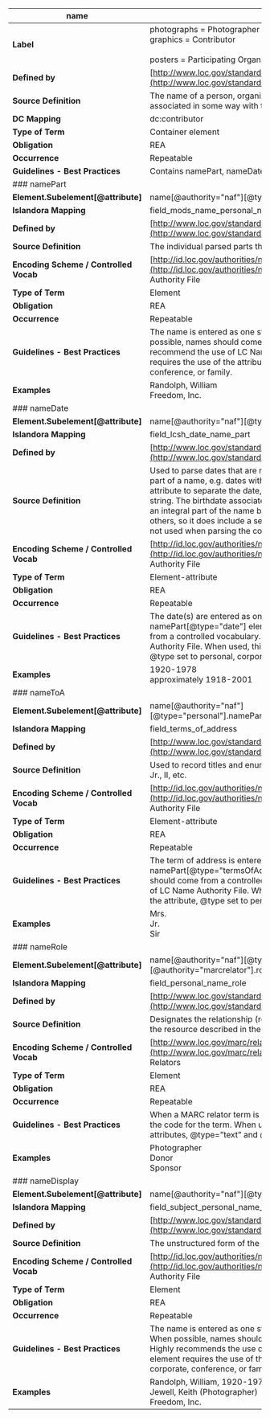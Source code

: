 | **name**                            |                                                                                                                                                                                                                                                                                                                                                                                                                                                                                                                   |
| -------------------------------------- | ----------------------------------------------------------------------------------------------------------------------------------------------------------------------------------------------------------------------------------------------------------------------------------------------------------------------------------------------------------------------------------------------------------------------------------------------------------------------------------------------------------------- |
| **Label**                              | photographs = Photographer  <br>graphics = Contributor<br><br>posters = Participating Organization                                                                                                                                                                                                                                                                                                                                                                                                                |
| **Defined by**                         | [http://www.loc.gov/standards/mods/userguide/name.html](http://www.loc.gov/standards/mods/userguide/name.html)                                                                                                                                                                                                                                                                                                                                                                                                    |
| **Source Definition**                  | The name of a person, organization, or event (conference, meeting, etc.) associated in some way with the resource.                                                                                                                                                                                                                                                                                                                                                                                                |
| **DC Mapping**                         | dc:contributor                                                                                                                                                                                                                                                                                                                                                                                                                                                                                                    |
| **Type of Term**                       | Container element                                                                                                                                                                                                                                                                                                                                                                                                                                                                                                 |
| **Obligation**                         | REA                                                                                                                                                                                                                                                                                                                                                                                                                                                                                                               |
| **Occurrence**                         | Repeatable                                                                                                                                                                                                                                                                                                                                                                                                                                                                                                        |
| **Guidelines - Best Practices  <br>**  | Contains namePart, nameDate, nameToA, role, nameDisplay.                                                                                                                                                                                                                                                                                                                                                                                                                                                          |
| ### namePart                           |                                                                                                                                                                                                                                                                                                                                                                                                                                                                                                                   |
| **Element.Subelement[@attribute]**     | name[@authority="naf"][@type].namePart                                                                                                                                                                                                                                                                                                                                                                                                                                                                            |
| **Islandora Mapping  <br>**            | field_mods_name_personal_namepar                                                                                                                                                                                                                                                                                                                                                                                                                                                                                  |
| **Defined by**                         | [http://www.loc.gov/standards/mods/userguide/name.html#namepart](http://www.loc.gov/standards/mods/userguide/name.html#namepart)                                                                                                                                                                                                                                                                                                                                                                                  |
| **Source Definition**                  | The individual parsed parts that together make up the full name.                                                                                                                                                                                                                                                                                                                                                                                                                                                  |
| **Encoding Scheme / Controlled Vocab** | [http://id.loc.gov/authorities/names.html](http://id.loc.gov/authorities/names.html) - Library of Congress Name Authority File                                                                                                                                                                                                                                                                                                                                                                                    |
| **Type of Term**                       | Element                                                                                                                                                                                                                                                                                                                                                                                                                                                                                                           |
| **Obligation**                         | REA                                                                                                                                                                                                                                                                                                                                                                                                                                                                                                               |
| **Occurrence**                         | Repeatable                                                                                                                                                                                                                                                                                                                                                                                                                                                                                                        |
| **Guidelines - Best Practices**        | The name is entered as one string in a single namePart element. When possible, names should come from a controlled vocabulary. Highly recommend the use of LC Name Authority File. When used, this element requires the use of the attribute, @type set to personal, corporate, conference, or family.                                                                                                                                                                                                            |
| **Examples**                           | Randolph, William  <br>Freedom, Inc.                                                                                                                                                                                                                                                                                                                                                                                                                                                                              |
| ### nameDate                           |                                                                                                                                                                                                                                                                                                                                                                                                                                                                                                                   |
| **Element.Subelement[@attribute]**     | name[@authority="naf"][@type="personal"].namePart[@type="date"]                                                                                                                                                                                                                                                                                                                                                                                                                                                   |
| **Islandora Mapping  <br>**            | field_lcsh_date_name_part                                                                                                                                                                                                                                                                                                                                                                                                                                                                                         |
| **Defined by**                         | [http://www.loc.gov/standards/mods/userguide/name.html#namepart](http://www.loc.gov/standards/mods/userguide/name.html#namepart)                                                                                                                                                                                                                                                                                                                                                                                  |
| **Source Definition**                  | Used to parse dates that are not integral parts of a name. Dates that are part of a name, e.g. dates within a conference name, do not use this attribute to separate the date, since it is an integral part of the name string. The birthdate associated with a personal name, however, is not an integral part of the name but added to distinguish the name from others, so it does include a separate <namePart> with type="date". This attribute is not used when parsing the components of a corporate name. |
| **Encoding Scheme / Controlled Vocab** | [http://id.loc.gov/authorities/names.html](http://id.loc.gov/authorities/names.html) - Library of Congress Name Authority File                                                                                                                                                                                                                                                                                                                                                                                    |
| **Type of Term**                       | Element-attribute                                                                                                                                                                                                                                                                                                                                                                                                                                                                                                 |
| **Obligation**                         | REA                                                                                                                                                                                                                                                                                                                                                                                                                                                                                                               |
| **Occurrence**                         | Repeatable                                                                                                                                                                                                                                                                                                                                                                                                                                                                                                        |
| **Guidelines - Best Practices**        | The date(s) are entered as one string in a single namePart[@type="date"] element. When possible, names should come from a controlled vocabulary. Highly recommend the use of LC Name Authority File. When used, this element requires the use of the attribute, @type set to personal, corporate, conference, or family.                                                                                                                                                                                          |
| **Examples**                           | 1920-1978  <br>approximately 1918-2001                                                                                                                                                                                                                                                                                                                                                                                                                                                                            |
| ### nameToA                            |                                                                                                                                                                                                                                                                                                                                                                                                                                                                                                                   |
| **Element.Subelement[@attribute]**     | name[@authority="naf"][@type="personal"].namePart[@type="termsOfAddress"]                                                                                                                                                                                                                                                                                                                                                                                                                                         |
| **Islandora Mapping  <br>**            | field_terms_of_address                                                                                                                                                                                                                                                                                                                                                                                                                                                                                            |
| **Defined by**                         | [http://www.loc.gov/standards/mods/userguide/name.html#namepart](http://www.loc.gov/standards/mods/userguide/name.html#namepart)                                                                                                                                                                                                                                                                                                                                                                                  |
| **Source Definition**                  | Used to record titles and enumeration associated with a name, such as Jr., II, etc.                                                                                                                                                                                                                                                                                                                                                                                                                               |
| **Encoding Scheme / Controlled Vocab** | [http://id.loc.gov/authorities/names.html](http://id.loc.gov/authorities/names.html) - Library of Congress Name Authority File                                                                                                                                                                                                                                                                                                                                                                                    |
| **Type of Term**                       | Element-attribute                                                                                                                                                                                                                                                                                                                                                                                                                                                                                                 |
| **Obligation**                         | REA                                                                                                                                                                                                                                                                                                                                                                                                                                                                                                               |
| **Occurrence**                         | Repeatable                                                                                                                                                                                                                                                                                                                                                                                                                                                                                                        |
| **Guidelines - Best Practices**        | The term of address is entered as one string in a single namePart[@type="termsOfAddress"] element. When possible, names should come from a controlled vocabulary. Highly recommend the use of LC Name Authority File. When used, this element requires the use of the attribute, @type set to personal.                                                                                                                                                                                                           |
| **Examples**                           | Mrs.  <br>Jr.  <br>Sir                                                                                                                                                                                                                                                                                                                                                                                                                                                                                            |
| ### nameRole                           |                                                                                                                                                                                                                                                                                                                                                                                                                                                                                                                   |
| **Element.Subelement[@attribute]**     | name[@authority="naf"][@type].role[@type="text"][@authority="marcrelator"].roleTerm                                                                                                                                                                                                                                                                                                                                                                                                                               |
| **Islandora Mapping  <br>**            | field_personal_name_role                                                                                                                                                                                                                                                                                                                                                                                                                                                                                          |
| **Defined by**                         | [http://www.loc.gov/standards/mods/userguide/name.html#roleterm](http://www.loc.gov/standards/mods/userguide/name.html#roleterm)                                                                                                                                                                                                                                                                                                                                                                                  |
| **Source Definition**                  | Designates the relationship (role) of the entity recorded in the name to the resource described in the record.                                                                                                                                                                                                                                                                                                                                                                                                    |
| **Encoding Scheme / Controlled Vocab** | [http://www.loc.gov/marc/relators/relaterm.html](http://www.loc.gov/marc/relators/relaterm.html) - MARC Code List for Relators                                                                                                                                                                                                                                                                                                                                                                                    |
| **Type of Term**                       | Element                                                                                                                                                                                                                                                                                                                                                                                                                                                                                                           |
| **Obligation**                         | REA                                                                                                                                                                                                                                                                                                                                                                                                                                                                                                               |
| **Occurrence**                         | Repeatable                                                                                                                                                                                                                                                                                                                                                                                                                                                                                                        |
| **Guidelines - Best Practices**        | When a MARC relator term is used, it is required to use the term and not the code for the term. When used, this element requires the use of the attributes, @type=”text” and @authority=”marcrelator”.                                                                                                                                                                                                                                                                                                            |
| **Examples**                           | Photographer  <br>Donor  <br>Sponsor                                                                                                                                                                                                                                                                                                                                                                                                                                                                              |
| ### nameDisplay                        |                                                                                                                                                                                                                                                                                                                                                                                                                                                                                                                   |
| **Element.Subelement[@attribute]**     | name[@authority="naf"][@type].displayForm                                                                                                                                                                                                                                                                                                                                                                                                                                                                         |
| **Islandora Mapping  <br>**            | field_subject_personal_name_disp                                                                                                                                                                                                                                                                                                                                                                                                                                                                                  |
| **Defined by**                         | [http://www.loc.gov/standards/mods/userguide/name.html#displayform](http://www.loc.gov/standards/mods/userguide/name.html#displayform)                                                                                                                                                                                                                                                                                                                                                                            |
| **Source Definition**                  | The unstructured form of the name as given on the resource.                                                                                                                                                                                                                                                                                                                                                                                                                                                       |
| **Encoding Scheme / Controlled Vocab** | [http://id.loc.gov/authorities/names.html](http://id.loc.gov/authorities/names.html) - Library of Congress Name Authority File                                                                                                                                                                                                                                                                                                                                                                                    |
| **Type of Term**                       | Element                                                                                                                                                                                                                                                                                                                                                                                                                                                                                                           |
| **Obligation**                         | REA                                                                                                                                                                                                                                                                                                                                                                                                                                                                                                               |
| **Occurrence**                         | Repeatable                                                                                                                                                                                                                                                                                                                                                                                                                                                                                                        |
| **Guidelines - Best Practices**        | The name is entered as one string in a single displayForm element. When possible, names should come from a controlled vocabulary. Highly recommends the use of LC Name Authority File. When used, this element requires the use of the attribute, @type set to personal, corporate, conference, or family.                                                                                                                                                                                                        |
| **Examples**                           | Randolph, William, 1920-1978  <br>Jewell, Keith (Photographer)  <br>Freedom, Inc.                                                                                                                                                                                                                                                                                                                                                                                                                                 |